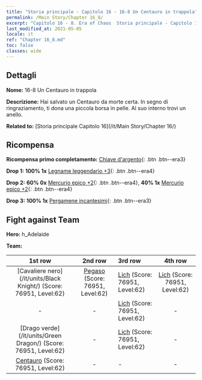 ```yaml
---
title: "Storia principale - Capitolo 16 - 16-8 Un Centauro in trappola"
permalink: /Main Story/Chapter 16_8/
excerpt: "Capitolo 16 - 8. Era of Chaos  Storia principale - Capitolo 16_8. 16-8 Un Centauro in trappola"
last_modified_at: 2021-05-05
locale: it
ref: "Chapter 16_8.md"
toc: false
classes: wide
---
```


## Dettagli

 **Nome:** 16-8 Un Centauro in trappola

 **Descrizione:** Hai salvato un Centauro da morte certa. In segno di ringraziamento, ti dona una piccola borsa in pelle. Al suo interno trovi un anello.

 **Related to:** [Storia principale Capitolo 16](/it/Main Story/Chapter 16/)

## Ricompensa

 **Ricompensa primo completamento:** [Chiave d'argento](/ItemsIT/con_693/){: .btn .btn--era3}

 **Drop 1:** **100% 1x** [Legname leggendario +3](/ItemsIT/mat_55/){: .btn .btn--era4}

 **Drop 2:** **60% 0x** [Mercurio epico +2](/ItemsIT/mat_49/){: .btn .btn--era4}, **40% 1x** [Mercurio epico +2](/ItemsIT/mat_49/){: .btn .btn--era4}

 **Drop 3:** **100% 1x** [Pergamene incantesimi](/ItemsIT/con_694/){: .btn .btn--era3}


## Fight against Team
 **Hero:** h_Adelaide

 **Team:**


  | 1st row | 2nd row | 3rd row | 4th row |
  |:----:|:----:|:----|:----:|
  | [Cavaliere nero](/it/units/Black Knight/) (Score: 76951, Level:62)  | [Pegaso](/it/units/Pegasus/) (Score: 76951, Level:62)  | [Lich](/it/units/Lich/) (Score: 76951, Level:62)  | [Lich](/it/units/Lich/) (Score: 76951, Level:62)  |
  | - | - | [Lich](/it/units/Lich/) (Score: 76951, Level:62)  | - |
  | [Drago verde](/it/units/Green Dragon/) (Score: 76951, Level:62)  | - | [Lich](/it/units/Lich/) (Score: 76951, Level:62)  | - |
  | [Centauro](/it/units/Centaur/) (Score: 76951, Level:62)  | - | - | - |



